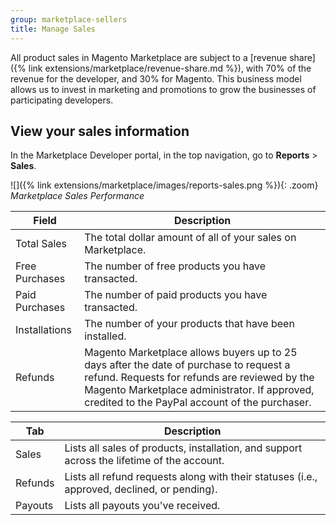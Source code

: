 ```yaml
---
group: marketplace-sellers
title: Manage Sales
---
```


All product sales in Magento Marketplace are subject to a [revenue share]({% link extensions/marketplace/revenue-share.md %}), with 70% of the revenue for the developer, and 30% for Magento. This business model allows us to invest in marketing and promotions to grow the businesses of participating developers.

## View your sales information

In the Marketplace Developer portal, in the top navigation, go to **Reports**  > **Sales**.

![]({% link extensions/marketplace/images/reports-sales.png %}){: .zoom}
_Marketplace Sales Performance_

| Field | Description |
|--- |--- |
| Total Sales | The total dollar amount of all of your sales on Marketplace. |
| Free Purchases | The number of free products you have transacted. |
| Paid Purchases | The number of paid products you have transacted. |
| Installations | The number of your products that have been installed. |
| Refunds | Magento Marketplace allows buyers up to 25 days after the date of purchase to request a refund. Requests for refunds are reviewed by the Magento Marketplace administrator. If approved, credited to the PayPal account of the purchaser. |

|Tab|Description|
|--- |--- |
|Sales|Lists all sales of products, installation, and support across the lifetime of the account.|
|Refunds|Lists all refund requests along with their statuses (i.e., approved, declined, or pending).|
|Payouts|Lists all payouts you've received.|
